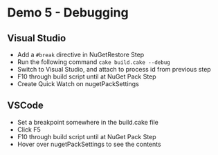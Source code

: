 # Demo 5 - Debugging

## Visual Studio

* Add a `#break` directive in NuGetRestore Step
* Run the following command `cake build.cake --debug`
* Switch to Visual Studio, and attach to process id from previous step
* F10 through build script until at NuGet Pack Step
* Create Quick Watch on nugetPackSettings

## VSCode

* Set a breakpoint somewhere in the build.cake file
* Click F5
* F10 through build script until at NuGet Pack Step
* Hover over nugetPackSettings to see the contents